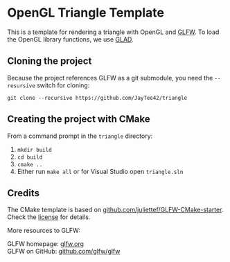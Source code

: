 # OpenGL Triangle Template

This is a template for rendering a triangle with OpenGL and [GLFW](https://www.glfw.org/). To load the OpenGL library functions, we use [GLAD](https://glad.dav1d.de/).

## Cloning the project

Because the project references GLFW as a git submodule, you need the `--resursive` switch for cloning:
```
git clone --recursive https://github.com/JayTee42/triangle
```

## Creating the project with CMake

From a command prompt in the `triangle` directory:
1. `mkdir build`
1. `cd build`
1. `cmake ..`
1. Either run `make all` or for Visual Studio open `triangle.sln`

## Credits

The CMake template is based on [github.com/juliettef/GLFW-CMake-starter](https://github.com/juliettef/GLFW-CMake-starter). Check the [license](LICENSE.TXT) for details.

More resources to GLFW:

GLFW homepage: [glfw.org](https://www.glfw.org/)  
GLFW on GitHub: [github.com/glfw/glfw](https://github.com/glfw/glfw)
